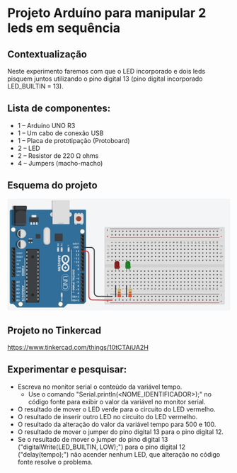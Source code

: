 # Projeto Arduíno para manipular 2 leds em sequência

## Contextualização

Neste experimento faremos com que o LED incorporado e dois leds pisquem juntos utilizando o pino digital 13 (pino digital incorporado LED_BUILTIN = 13). 

## Lista de componentes:

- 1 – Arduíno UNO R3
- 1 – Um cabo de conexão USB
- 1 – Placa de prototipação (Protoboard)
- 2 – LED
- 2 – Resistor de 220 Ω ohms
- 4 – Jumpers (macho-macho)

## Esquema do projeto

![Esquema do projeto](esquema_projeto.jpg)

## Projeto no Tinkercad

https://www.tinkercad.com/things/10tCTAiUA2H

## Experimentar e pesquisar:

- Escreva no monitor serial o conteúdo da variável tempo.
	- Use o comando "Serial.println(<NOME_IDENTIFICADOR>);"  no código fonte para exibir o valor da variável no monitor serial.
- O resultado de mover o LED verde para o circuito do LED vermelho.
- O resultado de inserir outro LED no circuito do LED vermelho.
- O resultado da alteração do valor da variável tempo para 500 e 100.
- O resultado de mover o jumper do pino digital 13 para o pino digital 12.
- Se o resultado de mover o jumper do pino digital 13 ("digitalWrite(LED_BUILTIN, LOW);") para o pino digital 12 ("delay(tempo);") não acender nenhum LED, que alteração no código fonte resolve o problema.